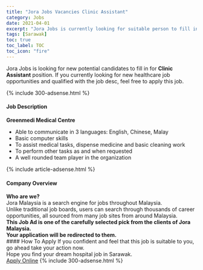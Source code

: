 ```yaml
---
title: "Jora Jobs Vacancies Clinic Assistant" 
category: Jobs 
date: 2021-04-01 
excerpt: "Jora Jobs is currently looking for suitable person to fill in the Clinic Assistant which positioned at Sarawak" 
tags: [Sarawak] 
toc: true 
toc_label: TOC 
toc_icon: "fire" 
--- 
```


<p>Jora Jobs is looking for new potential candidates to fill in for <b>Clinic Assistant</b> position. If you currently looking for new healthcare job opportunities and qualified with the job desc, feel free to apply this job.
</p>{% include 300-adsense.html %} 
<div><div><h4>Job Description</h4></div><div><div><span><div><div><strong>Greenmedi Medical Centre</strong></div><ul><li>Able to communicate in 3 languages: English, Chinese, Malay</li><li>Basic computer skills</li><li>To assist medical tasks, dispense medicine and basic cleaning work</li><li>To perform other tasks as and when requested</li><li>A well rounded team player in the organization</li></ul></div></span></div></div></div> 
{% include article-adsense.html %} 
<div><div><h4>Company Overview</h4></div><div><div><span><div><div>
<strong>Who are we?</strong></div>
<div>
	Jora Malaysia is a search engine for jobs throughout Malaysia.<br>
	Unlike traditional job boards, users can search through thousands of career opportunities, all sourced from many job sites from around Malaysia.&#160;</div>
<div>
<div>
<strong>This Job Ad is one of the carefully selected pick from the clients of Jora Malaysia.</strong></div>
<div>
<strong>Your application will be redirected to them.</strong></div>
</div></div></span></div></div></div> 
#### How To Apply 
If you confident and feel that this job is suitable to you, go ahead take your action now. <br/> 
Hope you find your dream hospital job in Sarawak. <br/> 
<a href="https://www.jobstreet.com.my/en/job/clinic-assistant-4523432?jobId=jobstreet-my-job-4523432" class="btn btn--warning" target="_blank" rel="nofollow noopenner">Apply Online</a> 
{% include 300-adsense.html %} 